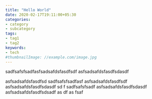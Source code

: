 ```yaml
---
title: "Hello World"
date: 2020-02-17T19:11:00+05:30
categories:
- category
- subcategory
tags:
- tag1
- tag2
keywords:
- tech
#thumbnailImage: //example.com/image.jpg
---
```

sadfsafsfsadfasfsadsafdsfasdfsdf
asfsadsafdsfasdfsdasdf
<!--more-->
asfsadsafdsfasdfsd
sadfsafsfsadfasf
asfsadsafdsfasdfsdf
asfsadsafdsfasdfsdasdf
sd
f
sadfsafsfsadf
asfsadsafdsfasdfsdasdf
asfsadsafdsfasdfsdsadf
as
df
as
fsaf
